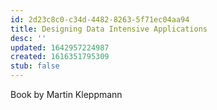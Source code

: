 ```yaml
---
id: 2d23c8c0-c34d-4482-8263-5f71ec04aa94
title: Designing Data Intensive Applications
desc: ''
updated: 1642957224987
created: 1616351795309
stub: false
---
```


Book by Martin Kleppmann

